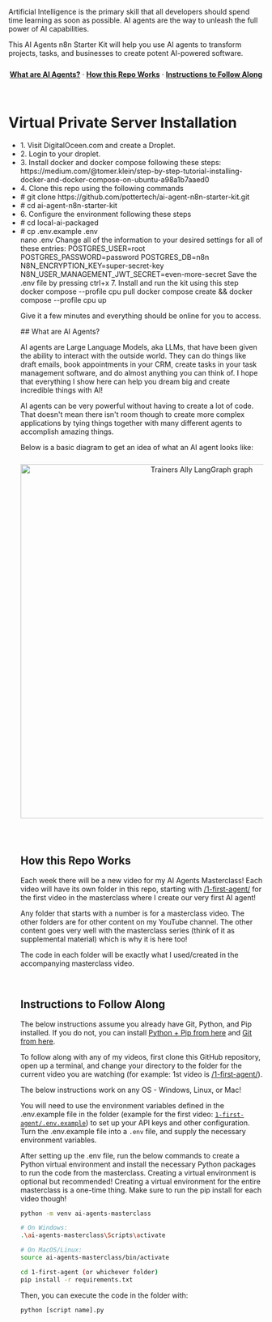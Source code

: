 <p>
  Artificial Intelligence is the primary skill that all developers should spend time learning as soon as possible.
  AI agents are the way to unleash the full power of AI capabilities. 
  
  This AI Agents n8n Starter Kit will help you use AI agents to transform projects, tasks, and businesses
  to create potent AI-powered software. 
</p>

<p align="center" style="margin-top: 25px">
  <a href="#what-are-ai-agents"><strong>What are AI Agents?</strong></a> ·
  <a href="#how-this-repo-works"><strong>How this Repo Works</strong></a> ·
  <a href="#instructions-to-follow-along"><strong>Instructions to Follow Along</strong></a>
</p>
<br/>

# Virtual Private Server Installation
<p>
<ul>
<li>1. Visit DigitalOceen.com and create a Droplet.</li>
<li>2. Login to your droplet.</li>
<li>3. Install docker and docker compose following these steps: https://medium.com/@tomer.klein/step-by-step-tutorial-installing-docker-and-docker-compose-on-ubuntu-a98a1b7aaed0</li>
<li>4. Clone this repo using the following commands</li>
<li>   # git clone https://github.com/pottertech/ai-agent-n8n-starter-kit.git</li>
<li>   # cd ai-agent-n8n-starter-kit</li>
<li>6. Configure the environment following these steps</li>
<li>   # cd local-ai-packaged</li>
<li>   # cp .env.example .env</li>
    nano .env
    Change all of the information to your desired settings for all of these entries:
       POSTGRES_USER=root
       POSTGRES_PASSWORD=password
       POSTGRES_DB=n8n
       N8N_ENCRYPTION_KEY=super-secret-key
       N8N_USER_MANAGEMENT_JWT_SECRET=even-more-secret
    Save the .env file by pressing ctrl+x
7. Install and run the kit using this step
     docker compose --profile cpu pull
     docker compose create && docker compose --profile cpu up
   
Give it a few minutes and everything should be online for you to access.   
</p>
## What are AI Agents?

AI agents are Large Language Models, aka LLMs, that have been given the ability to interact with the outside world. They
can do things like draft emails, book appointments in your CRM, create tasks in your task management software, and
do almost anything you can think of. I hope that everything I show here can help you dream big
and create incredible things with AI!

AI agents can be very powerful without having to create a lot of code. That doesn't mean there isn't room though
to create more complex applications by tying things together with many different agents to accomplish
amazing things. 

Below is a basic diagram to get an idea of what an AI agent looks like:

<div align="center" style="margin-top: 25px;margin-bottom:25px">
<img width="700" alt="Trainers Ally LangGraph graph" src="https://i.imgur.com/ChRoV8W.png">
</div>

<br/>

## How this Repo Works

Each week there will be a new video for my AI Agents Masterclass! Each video will have its own folder
in this repo, starting with [/1-first-agent/](/1-first-agent) for the first video in the masterclass
where I create our very first AI agent! 

Any folder that starts with a number is for a masterclass video. The other folders are for other content
on my YouTube channel. The other content goes very well with the masterclass series (think of it as
supplemental material) which is why it is here too!

The code in each folder will be exactly what I used/created in the accompanying masterclass video.

<br/>

## Instructions to Follow Along

The below instructions assume you already have Git, Python, and Pip installed. If you do not, you can install
[Python + Pip from here](https://www.python.org/downloads/) and [Git from here](https://git-scm.com/).

To follow along with any of my videos, first clone this GitHub repository, open up a terminal,
and change your directory to the folder for the current video you are watching (for example: 1st video is [/1-first-agent/](/1-first-agent)).

The below instructions work on any OS - Windows, Linux, or Mac!

You will need to use the environment variables defined in the .env.example file in the folder (example for the first video: [`1-first-agent/.env.example`](/1-first-agent/.env.example)) to set up your API keys and other configuration. Turn the .env.example file into a `.env` file, and supply the necessary environment variables.

After setting up the .env file, run the below commands to create a Python virtual environment and install the necessary Python packages to run the code from the masterclass. Creating a virtual environment is optional but recommended! Creating a virtual environment for the entire masterclass is a one-time thing. Make sure to run the pip install for each video though!

```bash
python -m venv ai-agents-masterclass

# On Windows:
.\ai-agents-masterclass\Scripts\activate

# On MacOS/Linux: 
source ai-agents-masterclass/bin/activate

cd 1-first-agent (or whichever folder)
pip install -r requirements.txt
```

Then, you can execute the code in the folder with:

```bash
python [script name].py
```
